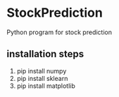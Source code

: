# StockPrediction
Python program for stock prediction


installation steps
---
1. pip install numpy
2. pip install sklearn
3. pip install matplotlib
